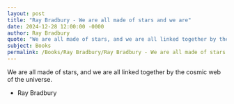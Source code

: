 ```yaml
---
layout: post
title: "Ray Bradbury - We are all made of stars and we are"
date: 2024-12-28 12:00:00 -0000
author: Ray Bradbury
quote: "We are all made of stars, and we are all linked together by the cosmic web of the universe."
subject: Books
permalink: /Books/Ray Bradbury/Ray Bradbury - We are all made of stars and we are
---
```


We are all made of stars, and we are all linked together by the cosmic web of the universe.

- Ray Bradbury

